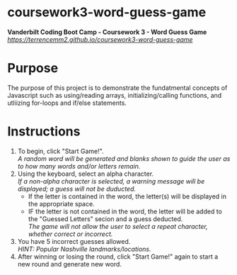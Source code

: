 # coursework3-word-guess-game  
__Vanderbilt Coding Boot Camp - Coursework 3 - Word Guess Game__  
_https://terrencemm2.github.io/coursework3-word-guess-game_  

# Purpose  
The purpose of this project is to demonstrate the fundatmental concepts of Javascript such as using/reading arrays, initializing/calling functions, and utliizing for-loops and if/else statements.  
  
# Instructions  
1. To begin, click "Start Game!".  
    _A random word will be generated and blanks shown to guide the user as to how many words and/or letters remain._  
2. Using the keyboard, select an alpha character.  
    _If a non-alpha character is selected, a warning message will be displayed; a guess will not be duducted._  
    * If the letter is contained in the word, the letter(s) will be displayed in the appropriate space.  
    * IF the letter is not contained in the word, the letter will be added to the "Guessed Letters" secion and a guess deducted.  
    _The game will not allow the user to select a repeat character, whether correct or incorrect._  
3. You have 5 incorrect guesses allowed.  
    _HINT: Popular Nashville landmarks/locations._  
4. After winning or losing the round, click "Start Game!" again to start a new round and generate new word.  
